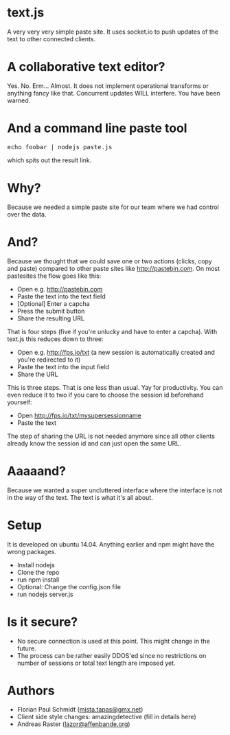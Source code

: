 # text.js

A very very very simple paste site. It uses socket.io to push updates of the text to other connected clients.

# A collaborative text editor?

Yes. No. Erm... Almost. It does not implement operational transforms or anything fancy like that. Concurrent updates WILL interfere. You have been warned.

# And a command line paste tool

<pre>
echo foobar | nodejs paste.js
</pre>

which spits out the result link.

# Why?

Because we needed a simple paste site for our team where we had control over the data. 

# And?

Because we thought that we could save one or two actions (clicks, copy and paste) compared to other paste sites like http://pastebin.com. On most pastesites the flow goes like this:

* Open e.g. http://pastebin.com
* Paste the text into the text field
* [Optional] Enter a capcha
* Press the submit button
* Share the resulting URL

That is four steps (five if you're unlucky and have to enter a capcha). With text.js this reduces down to three:

* Open e.g. http://fps.io/txt (a new session is automatically created and you're redirected to it)
* Paste the text into the input field
* Share the URL

This is three steps. That is one less than usual. Yay for productivity. You can even reduce it to two if you care to choose the session id beforehand yourself:

* Open http://fps.io/txt/mysupersessionname
* Paste the text

The step of sharing the URL is not needed anymore since all other clients already know the session id and can just open the same URL.

# Aaaaand?

Because we wanted a super uncluttered interface where the interface is not in the way of the text. The text is what it's all about.

# Setup

It is developed on ubuntu 14.04. Anything earlier and npm might have the wrong packages.

* Install nodejs
* Clone the repo
* run npm install
* Optional: Change the config.json file
* run nodejs server.js

# Is it secure?

* No secure connection is used at this point. This might change in the future.
* The process can be rather easily DDOS'ed since no restrictions on number of sessions or total text length are imposed yet.

# Authors

* Florian Paul Schmidt (mista.tapas@gmx.net)
* Client side style changes: amazingdetective (fill in details here)
* Andreas Raster (lazor@affenbande.org)
